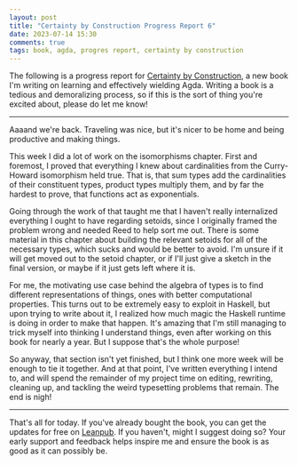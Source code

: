 ```yaml
---
layout: post
title: "Certainty by Construction Progress Report 6"
date: 2023-07-14 15:30
comments: true
tags: book, agda, progres report, certainty by construction
---
```


The following is a progress report for [Certainty by
Construction][cbc], a new book I'm
writing on learning and effectively wielding Agda. Writing a book is a tedious
and demoralizing process, so if this is the sort of thing you're excited about,
please do let me know!

[cbc]: https://leanpub.com/certainty-by-construction

---

Aaaand we're back. Traveling was nice, but it's nicer to be home and being
productive and making things.

This week I did a lot of work on the isomorphisms chapter. First and foremost, I
proved that everything I knew about cardinalities from the Curry-Howard
isomorphism held true. That is, that sum types add the cardinalities of their
constituent types, product types multiply them, and by far the hardest to prove,
that functions act as exponentials.

Going through the work of that taught me that I haven't really internalized
everything I ought to have regarding setoids, since I originally framed the
problem wrong and needed Reed to help sort me out. There is some material in
this chapter about building the relevant setoids for all of the necessary types,
which sucks and would be better to avoid. I'm unsure if it will get moved out to
the setoid chapter, or if I'll just give a sketch in the final version, or maybe
if it just gets left where it is.

For me, the motivating use case behind the algebra of types is to find different
representations of things, ones with better computational properties. This turns
out to be extremely easy to exploit in Haskell, but upon trying to write about
it, I realized how much magic the Haskell runtime is doing in order to make that
happen. It's amazing that I'm still managing to trick myself into thinking I
understand things, even after working on this book for nearly a year. But I
suppose that's the whole purpose!

So anyway, that section isn't yet finished, but I think one more week will be
enough to tie it together. And at that point, I've written everything I intend
to, and will spend the remainder of my project time on editing, rewriting,
cleaning up, and tackling the weird typesetting problems that remain. The end is
nigh!

---

That's all for today. If you've already bought the book, you can get the
updates for free on [Leanpub][cbc]. If you haven't, might I suggest doing so?
Your early support and feedback helps inspire me and ensure the book is as good
as it can possibly be.




